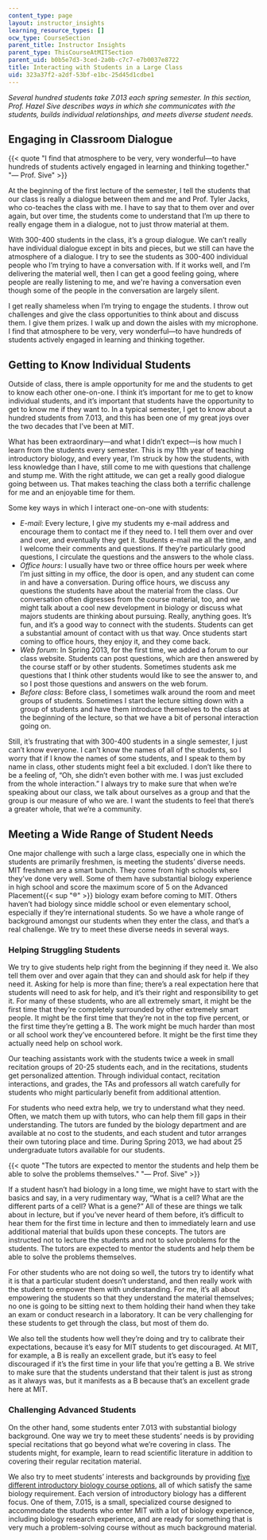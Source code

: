 ```yaml
---
content_type: page
layout: instructor_insights
learning_resource_types: []
ocw_type: CourseSection
parent_title: Instructor Insights
parent_type: ThisCourseAtMITSection
parent_uid: b0b5e7d3-3ced-2a0b-c7c7-e7b0037e8722
title: Interacting with Students in a Large Class
uid: 323a37f2-a2df-53bf-e1bc-25d45d1cdbe1
---
```


_Several hundred students take 7.013 each spring semester. In this section, Prof. Hazel Sive describes ways in which she communicates with the students, builds individual relationships, and meets diverse student needs._

Engaging in Classroom Dialogue
------------------------------

{{< quote "I find that atmosphere to be very, very wonderful—to have hundreds of students actively engaged in learning and thinking together." "— Prof. Sive" >}}

At the beginning of the first lecture of the semester, I tell the students that our class is really a dialogue between them and me and Prof. Tyler Jacks, who co-teaches the class with me. I have to say that to them over and over again, but over time, the students come to understand that I’m up there to really engage them in a dialogue, not to just throw material at them.

With 300-400 students in the class, it’s a group dialogue. We can’t really have individual dialogue except in bits and pieces, but we still can have the atmosphere of a dialogue. I try to see the students as 300-400 individual people who I’m trying to have a conversation with. If it works well, and I’m delivering the material well, then I can get a good feeling going, where people are really listening to me, and we're having a conversation even though some of the people in the conversation are largely silent.

I get really shameless when I’m trying to engage the students. I throw out challenges and give the class opportunities to think about and discuss them. I give them prizes. I walk up and down the aisles with my microphone. I find that atmosphere to be very, very wonderful—to have hundreds of students actively engaged in learning and thinking together.

Getting to Know Individual Students
-----------------------------------

Outside of class, there is ample opportunity for me and the students to get to know each other one-on-one. I think it’s important for me to get to know individual students, and it’s important that students have the opportunity to get to know me if they want to. In a typical semester, I get to know about a hundred students from 7.013, and this has been one of my great joys over the two decades that I’ve been at MIT.

What has been extraordinary—and what I didn’t expect—is how much I learn from the students every semester. This is my 11th year of teaching introductory biology, and every year, I’m struck by how the students, with less knowledge than I have, still come to me with questions that challenge and stump me. With the right attitude, we can get a really good dialogue going between us. That makes teaching the class both a terrific challenge for me and an enjoyable time for them.

Some key ways in which I interact one-on-one with students:

*   _E-mail_: Every lecture, I give my students my e-mail address and encourage them to contact me if they need to. I tell them over and over and over, and eventually they get it. Students e-mail me all the time, and I welcome their comments and questions. If they’re particularly good questions, I circulate the questions and the answers to the whole class.
*   _Office hours_: I usually have two or three office hours per week where I’m just sitting in my office, the door is open, and any student can come in and have a conversation. During office hours, we discuss any questions the students have about the material from the class. Our conversation often digresses from the course material, too, and we might talk about a cool new development in biology or discuss what majors students are thinking about pursuing. Really, anything goes. It’s fun, and it’s a good way to connect with the students. Students can get a substantial amount of contact with us that way. Once students start coming to office hours, they enjoy it, and they come back.
*   _Web forum_: In Spring 2013, for the first time, we added a forum to our class website. Students can post questions, which are then answered by the course staff or by other students. Sometimes students ask me questions that I think other students would like to see the answer to, and so I post those questions and answers on the web forum.
*   _Before class_: Before class, I sometimes walk around the room and meet groups of students. Sometimes I start the lecture sitting down with a group of students and have them introduce themselves to the class at the beginning of the lecture, so that we have a bit of personal interaction going on.

Still, it’s frustrating that with 300-400 students in a single semester, I just can’t know everyone. I can’t know the names of all of the students, so I worry that if I know the names of some students, and I speak to them by name in class, other students might feel a bit excluded. I don’t like there to be a feeling of, “Oh, she didn’t even bother with me. I was just excluded from the whole interaction.” I always try to make sure that when we’re speaking about our class, we talk about ourselves as a group and that the group is our measure of who we are. I want the students to feel that there’s a greater whole, that we’re a community.

Meeting a Wide Range of Student Needs
-------------------------------------

One major challenge with such a large class, especially one in which the students are primarily freshmen, is meeting the students’ diverse needs. MIT freshmen are a smart bunch. They come from high schools where they’ve done very well. Some of them have substantial biology experience in high school and score the maximum score of 5 on the Advanced Placement{{< sup "®" >}} biology exam before coming to MIT. Others haven’t had biology since middle school or even elementary school, especially if they’re international students. So we have a whole range of background amongst our students when they enter the class, and that’s a real challenge. We try to meet these diverse needs in several ways.

### Helping Struggling Students

We try to give students help right from the beginning if they need it. We also tell them over and over again that they can and should ask for help if they need it. Asking for help is more than fine; there’s a real expectation here that students will need to ask for help, and it’s their right and responsibility to get it. For many of these students, who are all extremely smart, it might be the first time that they’re completely surrounded by other extremely smart people. It might be the first time that they’re not in the top five percent, or the first time they’re getting a B. The work might be much harder than most or all school work they’ve encountered before. It might be the first time they actually need help on school work.

Our teaching assistants work with the students twice a week in small recitation groups of 20-25 students each, and in the recitations, students get personalized attention. Through individual contact, recitation interactions, and grades, the TAs and professors all watch carefully for students who might particularly benefit from additional attention.

For students who need extra help, we try to understand what they need. Often, we match them up with tutors, who can help them fill gaps in their understanding. The tutors are funded by the biology department and are available at no cost to the students, and each student and tutor arranges their own tutoring place and time. During Spring 2013, we had about 25 undergraduate tutors available for our students.

{{< quote "The tutors are expected to mentor the students and help them be able to solve the problems themselves." "— Prof. Sive" >}}

If a student hasn’t had biology in a long time, we might have to start with the basics and say, in a very rudimentary way, “What is a cell? What are the different parts of a cell? What is a gene?” All of these are things we talk about in lecture, but if you’ve never heard of them before, it’s difficult to hear them for the first time in lecture and then to immediately learn and use additional material that builds upon these concepts. The tutors are instructed not to lecture the students and not to solve problems for the students. The tutors are expected to mentor the students and help them be able to solve the problems themselves.

For other students who are not doing so well, the tutors try to identify what it is that a particular student doesn’t understand, and then really work with the student to empower them with understanding. For me, it’s all about empowering the students so that they understand the material themselves; no one is going to be sitting next to them holding their hand when they take an exam or conduct research in a laboratory. It can be very challenging for these students to get through the class, but most of them do.

We also tell the students how well they’re doing and try to calibrate their expectations, because it’s easy for MIT students to get discouraged. At MIT, for example, a B is really an excellent grade, but it’s easy to feel discouraged if it’s the first time in your life that you’re getting a B. We strive to make sure that the students understand that their talent is just as strong as it always was, but it manifests as a B because that’s an excellent grade here at MIT.

### Challenging Advanced Students

On the other hand, some students enter 7.013 with substantial biology background. One way we try to meet these students’ needs is by providing special recitations that go beyond what we’re covering in class. The students might, for example, learn to read scientific literature in addition to covering their regular recitation material.

We also try to meet students’ interests and backgrounds by providing [five different introductory biology course options](http://catalog.mit.edu/subjects/7/), all of which satisfy the same biology requirement. Each version of introductory biology has a different focus. One of them, 7.015, is a small, specialized course designed to accommodate the students who enter MIT with a lot of biology experience, including biology research experience, and are ready for something that is very much a problem-solving course without as much background material.